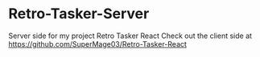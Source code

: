 # Retro-Tasker-Server
Server side for my project Retro Tasker React
Check out the client side at https://github.com/SuperMage03/Retro-Tasker-React
